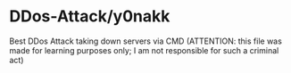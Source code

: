 # DDos-Attack/y0nakk
Best DDos Attack taking down servers via CMD (ATTENTION: this file was made for learning purposes only; I am not responsible for such a criminal act)
